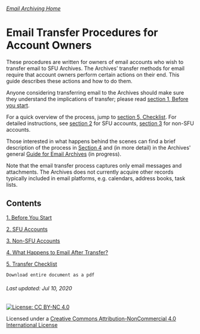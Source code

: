 ###### [Email Archiving Home](../../README.md)

# Email Transfer Procedures for Account Owners

These procedures are written for owners of email accounts who wish to transfer email to SFU Archives. The Archives’ transfer methods for email require that account owners perform certain actions on their end. This guide describes these actions and how to do them.

Anyone considering transferring email to the Archives should make sure they understand the implications of transfer; please read [section 1, Before you start](./s1-before-you-start.md).

For a quick overview of the process, jump to [section 5, Checklist](./s5-checklist.md). For detailed instructions, see [section 2](./s2-sfu-accounts.md) for SFU accounts, [section 3](./s3-non-sfu-accounts.md) for non-SFU accounts.

Those interested in what happens behind the scenes can find a brief description of the process in [Section 4](./s4-after-transfer.md) and (in more detail) in the Archives' general [Guide for Email Archives](../../guide-email-archiving/gde-home.md) (in progress).

Note that the email transfer process captures only email messages and attachments. The Archives does not currently acquire other records typically included in email platforms, e.g. calendars, address books, task lists.

## Contents
[1. Before You Start](./s1-before-you-start.md)

[2. SFU Accounts](./s2-sfu-accounts.md)

[3. Non-SFU Accounts](./s3-non-sfu-accounts.md)

[4. What Happens to Email After Transfer?](./s4-after-transfer.md)

[5. Transfer Checklist](./s5-checklist.md)

```
Download entire document as a pdf
```

###### Last updated: Jul 10, 2020

[![License: CC BY-NC 4.0](https://img.shields.io/badge/License-CC%20BY--NC%204.0-lightgrey.svg)](https://creativecommons.org/licenses/by-nc/4.0/)

Licensed under a [Creative Commons Attribution-NonCommercial 4.0 International License](https://creativecommons.org/licenses/by-nc/4.0/)
